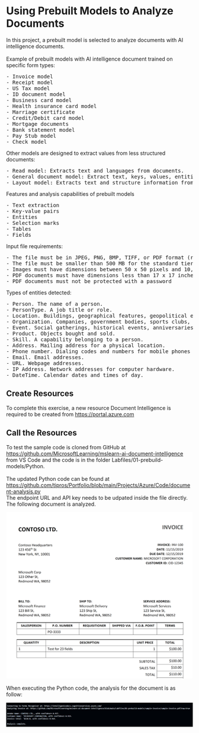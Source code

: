 # Using Prebuilt Models to Analyze Documents
In this project, a prebuilt model is selected to analyze documents with AI intelligence documents.
</br></br>
Example of prebuilt models with AI intelligence document trained on specific form types:
<pre>
- Invoice model
- Receipt model
- US Tax model
- ID document model
- Business card model
- Health insurance card model
- Marriage certificate
- Credit/Debit card model
- Mortgage documents
- Bank statement model
- Pay Stub model
- Check model
</pre>

Other models are designed to extract values from less structured documents:
<pre>
- Read model: Extracts text and languages from documents.
- General document model: Extract text, keys, values, entities, and selection marks from documents.
- Layout model: Extracts text and structure information from documents.
</pre>

Features and analysis capabilities of prebuilt models
<pre>
- Text extraction
- Key-value pairs
- Entities
- Selection marks
- Tables
- Fields
</pre>

Input file requirements:
<pre>
- The file must be in JPEG, PNG, BMP, TIFF, or PDF format (read model can accept Microsoft Office files)
- The file must be smaller than 500 MB for the standard tier, and 4 MB for the free tier.
- Images must have dimensions between 50 x 50 pixels and 10,000 x 10,000 pixels.
- PDF documents must have dimensions less than 17 x 17 inches or A3 paper size.
- PDF documents must not be protected with a password
</pre>

Types of entities detected:
<pre>
- Person. The name of a person.
- PersonType. A job title or role.
- Location. Buildings, geographical features, geopolitical entities.
- Organization. Companies, government bodies, sports clubs, musical bands, and other groups.
- Event. Social gatherings, historical events, anniversaries.
- Product. Objects bought and sold.
- Skill. A capability belonging to a person.
- Address. Mailing address for a physical location.
- Phone number. Dialing codes and numbers for mobile phones and landlines.
- Email. Email addresses.
- URL. Webpage addresses.
- IP Address. Network addresses for computer hardware.
- DateTime. Calendar dates and times of day.
</pre>

## Create Resources
To complete this exercise, a new resource Document Intelligence is required to be created from https://portal.azure.com

## Call the Resources
To test  the sample code is cloned from GitHub at https://github.com/MicrosoftLearning/mslearn-ai-document-intelligence from VS Code
and the code is in the folder Labfiles/01-prebuild-models/Python. 
</br></br>
The updated Python code can be found at https://github.com/tipros/Portfolio/blob/main/Projects/Azure/Code/document-analysis.py
</br>
The endpoint URL and API key needs to be udpated inside the file directly. The following document is analyzed.
<p><img src="https://github.com/tipros/Portfolio/blob/main/Projects/Azure/Images/Agent/sample-invoice.png"/></p>
When executing the Python code, the analysis for the document is as follow:
<p><img src="https://github.com/tipros/Portfolio/blob/main/Projects/Azure/Images/Agent/extrated-analysis-results.png"/></p>
